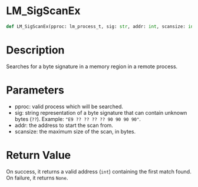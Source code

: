 # LM_SigScanEx

```python
def LM_SigScanEx(pproc: lm_process_t, sig: str, addr: int, scansize: int) -> Optional[int]
```

# Description

Searches for a byte signature in a memory region in a remote process.

# Parameters

- pproc: valid process which will be searched.
- sig: string representation of a byte signature that can contain unknown bytes (`??`). Example: `"E9 ?? ?? ?? ?? 90 90 90 90"`.
- addr: the address to start the scan from.
- scansize: the maximum size of the scan, in bytes.

# Return Value

On success, it returns a valid address (`int`) containing the first match found. On failure, it returns `None`.

